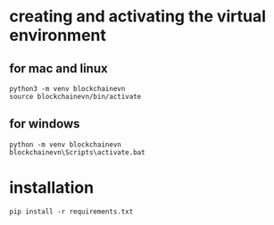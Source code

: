 # creating and activating the virtual environment
## for mac and linux

```
python3 -m venv blockchainevn
source blockchainevn/bin/activate
```

## for windows

```
python -m venv blockchainevn
blockchainevn\Scripts\activate.bat
```

# installation
```
pip install -r requirements.txt
```
